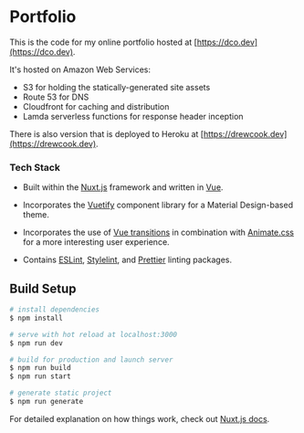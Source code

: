 # Portfolio

This is the code for my online portfolio hosted at [https://dco.dev](https://dco.dev).

It's hosted on Amazon Web Services:
- S3 for holding the statically-generated site assets
- Route 53 for DNS
- Cloudfront for caching and distribution
- Lamda serverless functions for response header inception

There is also version that is deployed to Heroku at [https://drewcook.dev](https://drewcook.dev).

### Tech Stack

- Built within the [Nuxt.js](https://nuxtjs.org) framework and written in [Vue](https://v3.vuejs.org).

- Incorporates the [Vuetify](https://vuetifyjs.com/) component library for a Material Design-based theme.

- Incorporates the use of [Vue transitions](https://v1.vuejs.org/guide/transitions.html) in combination with [Animate.css](https://animate.style/) for a more interesting user experience.

- Contains [ESLint](https://eslint.org/), [Stylelint](https://stylelint.io/), and [Prettier](https://prettier.io/) linting packages.

## Build Setup

```bash
# install dependencies
$ npm install

# serve with hot reload at localhost:3000
$ npm run dev

# build for production and launch server
$ npm run build
$ npm run start

# generate static project
$ npm run generate
```

For detailed explanation on how things work, check out [Nuxt.js docs](https://nuxtjs.org).
